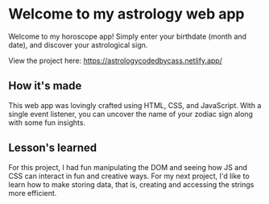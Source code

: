 # Welcome to my astrology web app
Welcome to my horoscope app! Simply enter your birthdate (month and date), and discover your astrological sign.

View the project here: https://astrologycodedbycass.netlify.app/

## How it's made
This web app was lovingly crafted using HTML, CSS, and JavaScript. With a single event listener, you can uncover the name of your zodiac sign along with some fun insights.

## Lesson's learned
For this project, I had fun manipulating the DOM and seeing how JS and CSS can interact in fun and creative ways. For my next project, I'd like to learn how to make storing data, that is, creating and accessing the strings more efficient.

